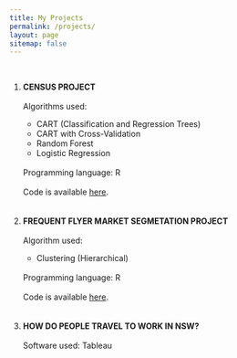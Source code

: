 ```yaml
---
title: My Projects
permalink: /projects/
layout: page
sitemap: false
---
```

   <br>
   <ol>
   <li><b>CENSUS PROJECT</b></li>
   <br>
      Algorithms used:</t>
                           <ul>
                           <li>CART (Classification and Regression Trees)</li>
                           <li>CART with Cross-Validation</li>
                           <li>Random Forest</li>
                           <li>Logistic Regression</li>
                           </ul>
         <br>
         Programming language: R
         <br><br>
         Code is available <a href="http://sachinshrestha.github.io/census.html">here</a>.
         <br><br><br>

   <li><b>FREQUENT FLYER MARKET SEGMETATION PROJECT</b></li>
   <br>
        Algorithm used:       
                           <ul>
                           <li>Clustering (Hierarchical)</li>
                           </ul>
         <br>
         Programming language: R
         <br><br>
        Code is available <a href="http://sachinshrestha.github.io/frequentFlyer.html">here</a>.
         <br><br><br>
         
   <li><b>HOW DO PEOPLE TRAVEL TO WORK IN NSW?</b></li>
   <br>
         Software used: Tableau
         <br><br><br>
   </ol>

